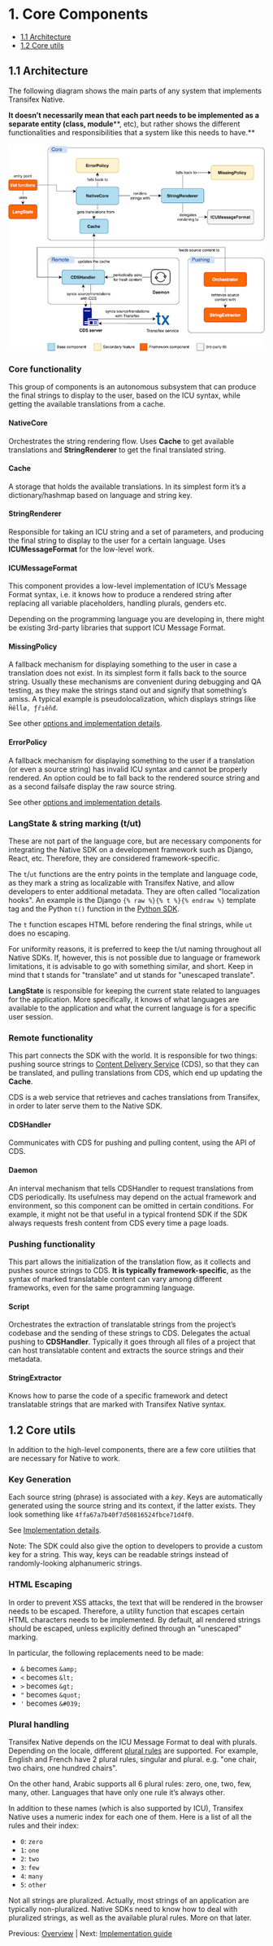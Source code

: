 # 1. Core Components

* [1.1 Architecture](#11-architecture)
* [1.2 Core utils](#12-core-utils)

## 1.1 Architecture

The following diagram shows the main parts of any system that implements Transifex Native.

**It doesn’t necessarily mean that each part needs to be implemented as a separate entity (class, module****, etc), but rather shows the different functionalities and responsibilities that a system like this needs to have.**

![Native SDK architecture](native_sdk_architecture.png)

### Core functionality

This group of components is an autonomous subsystem that can produce the final strings to display to the user, based on the ICU syntax, while getting the available translations from a cache. 

#### NativeCore

Orchestrates the string rendering flow. Uses **Cache** to get available translations and **StringRenderer** to get the final translated string.

#### Cache	

A storage that holds the available translations. In its simplest form it’s a dictionary/hashmap based on language and string key.

#### StringRenderer

Responsible for taking an ICU string and a set of parameters, and producing the final string to display to the user for a certain language. Uses **ICUMessageFormat** for the low-level work.

#### ICUMessageFormat

This component provides a low-level implementation of ICU’s Message Format syntax, i.e. it knows how to produce a rendered string after replacing all variable placeholders, handling plurals, genders etc.

Depending on the programming language you are developing in, there might be existing 3rd-party libraries that support ICU Message Format. 

#### MissingPolicy

A fallback mechanism for displaying something to the user in case a translation does not exist. In its simplest form it falls back to the source string. Usually these mechanisms are convenient during debugging and QA testing, as they make the strings stand out and signify that something’s amiss. A typical example is pseudolocalization, which displays strings like `Ȟêĺĺø, ƒȓıêñđ`.

See other [options and implementation details](#heading=h.8ffp5vpx4b80).

#### ErrorPolicy

A fallback mechanism for displaying something to the user if a translation (or even a source string) has invalid ICU syntax and cannot be properly rendered. An option could be to fall back to the rendered source string and as a second failsafe display the raw source string.

See other [options and implementation details](#heading=h.29yhqp9anpp6).

### LangState & string marking (t/ut)

These are not part of the language core, but are necessary components for integrating the Native SDK on a development framework such as Django, React, etc. Therefore, they are considered framework-specific.

The `t`/`ut` functions are the entry points in the template and language code, as they mark a string as localizable with Transifex Native, and allow developers to enter additional metadata. They are often called "localization hooks". An example is the Django `{% raw %}{% t %}{% endraw %}`  template tag and the Python `t()` function in the [Python SDK](https://github.com/transifex/transifex-python/blob/master/README.md).

The `t` function escapes HTML before rendering the final strings, while `ut` does no escaping.

For uniformity reasons, it is preferred to keep the t/ut naming throughout all Native SDKs. If, however, this is not possible due to language or framework limitations, it is advisable to go with something similar, and short. Keep in mind that t stands for "translate" and ut stands for "unescaped translate".

**LangState** is responsible for keeping the current state related to languages for the application. More specifically, it knows of what languages are available to the application and what the current language is for a specific user session. 

### Remote functionality

This part connects the SDK with the world. It is responsible for two things: pushing source strings to [Content Delivery Service](https://docs.transifex.com/transifex-native-sdk-overview/hosting-translations) (CDS), so that they can be translated, and pulling translations from CDS, which end up updating the **Cache**.

CDS is a web service that retrieves and caches translations from Transifex, in order to later serve them to the Native SDK.

#### CDSHandler

Communicates with CDS for pushing and pulling content, using the API of CDS.

#### Daemon

An interval mechanism that tells CDSHandler to request translations from CDS periodically. Its usefulness may depend on the actual framework and environment, so this component can be omitted in certain conditions. For example, it might not be that useful in a typical frontend SDK if the SDK always requests fresh content from CDS every time a page loads.

### Pushing functionality

This part allows the initialization of the translation flow, as it collects and pushes source strings to CDS. **It is typically framework-specific**, as the syntax of marked translatable content can vary among different frameworks, even for the same programming language.

#### Script

Orchestrates the extraction of translatable strings from the project’s codebase and the sending of these strings to CDS. Delegates the actual pushing to **CDSHandler**. Typically it goes through all  files of a project that can host translatable content and extracts the source strings and their metadata.

#### StringExtractor

Knows how to parse the code of a specific framework and detect translatable strings that are marked with Transifex Native syntax.

## 1.2 Core utils

In addition to the high-level components, there are a few core utilities that are necessary for Native to work.

### Key Generation

Each source string (phrase) is associated with a *key*. Keys are automatically generated using the source string and its context, if the latter exists. They look something like `4ffa67a7b40f7d50816524fbce71d4f0`.

See [Implementation details](#heading=h.vtasjxv2sbj4).

Note: The SDK could also give the option to developers to provide a custom key for a string. This way, keys can be readable strings instead of randomly-looking alphanumeric strings.

### HTML Escaping

In order to prevent XSS attacks, the text that will be rendered in the browser needs to be escaped. Therefore, a utility function that escapes certain HTML characters needs to be implemented. By default, all rendered strings should be escaped, unless explicitly defined through an "unescaped" marking.

In particular, the following replacements need to be made:

* `&` becomes `&amp;`
* `<` becomes `&lt;`
* `>` becomes `&gt;`
* `"` becomes `&quot;`
* `'` becomes `&#039;`

### Plural handling

Transifex Native depends on the ICU Message Format to deal with plurals. Depending on the locale, different [plural rules](https://unicode-org.github.io/cldr-staging/charts/37/supplemental/language_plural_rules.html) are supported. For example, English and French have 2 plural rules, singular and plural. e.g. "one chair, two chairs, one hundred chairs".

On the other hand, Arabic supports all 6 plural rules: zero, one, two, few, many, other. Languages that have only one rule it’s always other.

In addition to these names (which is also supported by ICU), Transifex Native uses a numeric index for each one of them. Here is a list of all the rules and their index:

* `0`: `zero`
* `1`: `one`
* `2`: `two`
* `3`: `few`
* `4`: `many`
* `5`: `other`

Not all strings are pluralized. Actually, most strings of an application are typically non-pluralized. Native SDKs need to know how to deal with pluralized strings, as well as the available plural rules. More on that later.

Previous: [Overview](index.md)  |  Next: [Implementation guide](implementation_guide.md)
